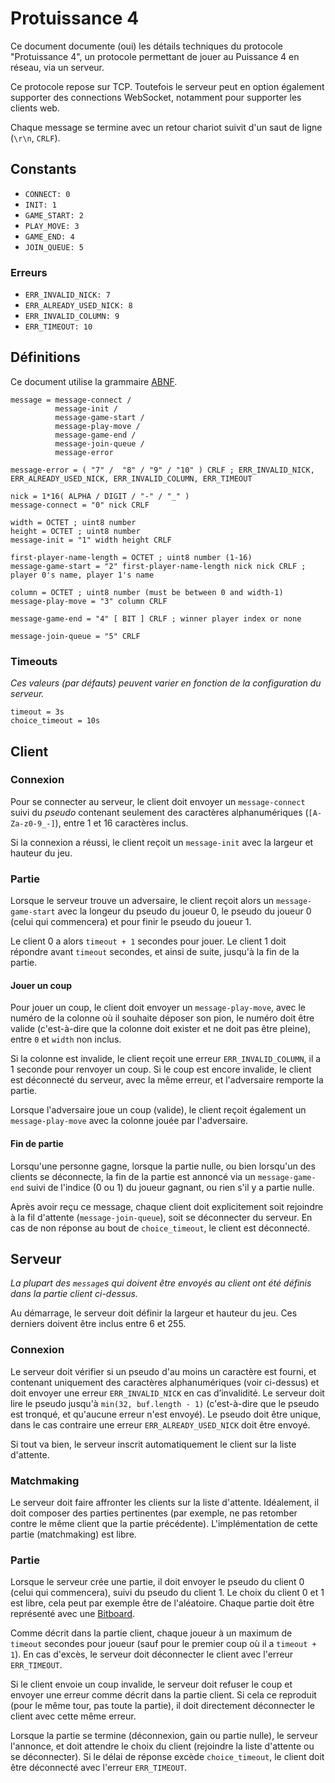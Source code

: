 # Protuissance 4

Ce document documente (oui) les détails techniques du protocole "Protuissance 4", un protocole permettant de jouer au Puissance 4 en réseau, via un serveur.

Ce protocole repose sur TCP. Toutefois le serveur peut en option également supporter des connections WebSocket, notamment pour supporter les clients web.

Chaque message se termine avec un retour chariot suivit d'un saut de ligne (`\r\n`, `CRLF`).

## Constants
- `CONNECT: 0`
- `INIT: 1`
- `GAME_START: 2`
- `PLAY_MOVE: 3`
- `GAME_END: 4`
- `JOIN_QUEUE: 5`

### Erreurs

- `ERR_INVALID_NICK: 7`
- `ERR_ALREADY_USED_NICK: 8`
- `ERR_INVALID_COLUMN: 9`
- `ERR_TIMEOUT: 10`

## Définitions

Ce document utilise la grammaire [ABNF](https://datatracker.ietf.org/doc/html/rfc5234).

```abnf
message = message-connect /
          message-init /
          message-game-start /
          message-play-move /
          message-game-end /
          message-join-queue /
          message-error

message-error = ( "7" /  "8" / "9" / "10" ) CRLF ; ERR_INVALID_NICK, ERR_ALREADY_USED_NICK, ERR_INVALID_COLUMN, ERR_TIMEOUT

nick = 1*16( ALPHA / DIGIT / "-" / "_" )
message-connect = "0" nick CRLF

width = OCTET ; uint8 number
height = OCTET ; uint8 number
message-init = "1" width height CRLF

first-player-name-length = OCTET ; uint8 number (1-16)
message-game-start = "2" first-player-name-length nick nick CRLF ; player 0's name, player 1's name

column = OCTET ; uint8 number (must be between 0 and width-1)
message-play-move = "3" column CRLF

message-game-end = "4" [ BIT ] CRLF ; winner player index or none

message-join-queue = "5" CRLF
```

### Timeouts

*Ces valeurs (par défauts) peuvent varier en fonction de la configuration du serveur.*
```
timeout = 3s
choice_timeout = 10s
```

## Client

### Connexion

Pour se connecter au serveur, le client doit envoyer un `message-connect` suivi du *pseudo* contenant seulement des caractères alphanumériques (`[A-Za-z0-9_-]`), entre 1 et 16 caractères inclus.

Si la connexion a réussi, le client reçoit un `message-init` avec la largeur et hauteur du jeu.

### Partie

Lorsque le serveur trouve un adversaire, le client reçoit alors un `message-game-start` avec la longeur du pseudo du joueur 0, le pseudo du joueur 0 (celui qui commencera) et pour finir le pseudo du joueur 1.

Le client 0 a alors `timeout + 1` secondes pour jouer. Le client 1 doit répondre avant `timeout` secondes, et ainsi de suite, jusqu'à la fin de la partie.

#### Jouer un coup

Pour jouer un coup, le client doit envoyer un `message-play-move`, avec le numéro de la colonne où il souhaite déposer son pion, le numéro doit être valide (c'est-à-dire que la colonne doit exister et ne doit pas être pleine), entre `0` et `width` non inclus.

Si la colonne est invalide, le client reçoit une erreur `ERR_INVALID_COLUMN`, il a 1 seconde pour renvoyer un coup. Si le coup est encore invalide, le client est déconnecté du serveur, avec la même erreur, et l'adversaire remporte la partie.

Lorsque l'adversaire joue un coup (valide), le client reçoit également un `message-play-move` avec la colonne jouée par l'adversaire.

#### Fin de partie

Lorsqu'une personne gagne, lorsque la partie nulle, ou bien lorsqu'un des clients se déconnecte, la fin de la partie est annoncé via un `message-game-end` suivi de l'indice (0 ou 1) du joueur gagnant, ou rien s'il y a partie nulle.

Après avoir reçu ce message, chaque client doit explicitement soit rejoindre à la fil d'attente (`message-join-queue`), soit se déconnecter du serveur. En cas de non réponse au bout de `choice_timeout`, le client est déconnecté.

## Serveur

*La plupart des `message`s qui doivent être envoyés au client ont été définis dans la partie client ci-dessus.*

Au démarrage, le serveur doit définir la largeur et hauteur du jeu. Ces derniers doivent être inclus entre 6 et 255.

### Connexion

Le serveur doit vérifier si un pseudo d'au moins un caractère est fourni, et contenant uniquement des caractères alphanumériques (voir ci-dessus) et doit envoyer une erreur `ERR_INVALID_NICK` en cas d’invalidité. Le serveur doit lire le pseudo jusqu'à `min(32, buf.length - 1)` (c'est-à-dire que le pseudo est tronqué, et qu'aucune erreur n'est envoyé).
Le pseudo doit être unique, dans le cas contraire une erreur `ERR_ALREADY_USED_NICK` doit être envoyé.

Si tout va bien, le serveur inscrit automatiquement le client sur la liste d'attente.

### Matchmaking

Le serveur doit faire affronter les clients sur la liste d'attente. Idéalement, il doit composer des parties pertinentes (par exemple, ne pas retomber contre le même client que la partie précédente). L'implémentation de cette partie (matchmaking) est libre.

### Partie

Lorsque le serveur crée une partie, il doit envoyer le pseudo du client 0 (celui qui commencera), suivi du pseudo du client 1. Le choix du client 0 et 1 est libre, cela peut par exemple être de l'aléatoire.
Chaque partie doit être représenté avec une [Bitboard](https://en.wikipedia.org/wiki/Bitboard).

Comme décrit dans la partie client, chaque joueur à un maximum de `timeout` secondes pour joueur (sauf pour le premier coup où il a `timeout + 1`). En cas d'excès, le serveur doit déconnecter le client avec l'erreur `ERR_TIMEOUT`.

Si le client envoie un coup invalide, le serveur doit refuser le coup et envoyer une erreur comme décrit dans la partie client. Si cela ce reproduit (pour le même tour, pas toute la partie), il doit directement déconnecter le client avec cette même erreur.

Lorsque la partie se termine (déconnexion, gain ou partie nulle), le serveur l'annonce, et doit attendre le choix du client (rejoindre la liste d'attente ou se déconnecter). Si le délai de réponse excède `choice_timeout`, le client doit être déconnecté avec l'erreur `ERR_TIMEOUT`.
